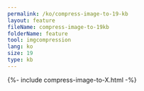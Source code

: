 ```yaml
---
permalink: /ko/compress-image-to-19-kb
layout: feature
fileName: compress-image-to-19kb
folderName: feature
tool: imgcompression
lang: ko
size: 19
type: kb
---
```


{%- include compress-image-to-X.html -%}
